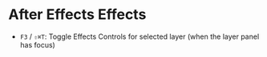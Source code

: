 # After Effects Effects

- `F3` / `⇧⌘T`: Toggle Effects Controls for selected layer (when the layer panel has focus)
